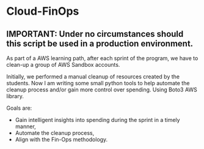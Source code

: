 # Cloud-FinOps

## IMPORTANT: Under no circumstances should this script be used in a production environment.

As part of a AWS learning path, after each sprint of the program, we have to clean-up a group of AWS Sandbox accounts.

Initially, we performed a manual cleanup of resources created by the students.
Now I am writing some small python tools to help automate the cleanup process and/or gain more control over spending. Using Boto3 AWS library. 

Goals are:
- Gain intelligent insights into spending during the sprint in a timely manner,
- Automate the cleanup process,
- Align with the Fin-Ops methodology.
